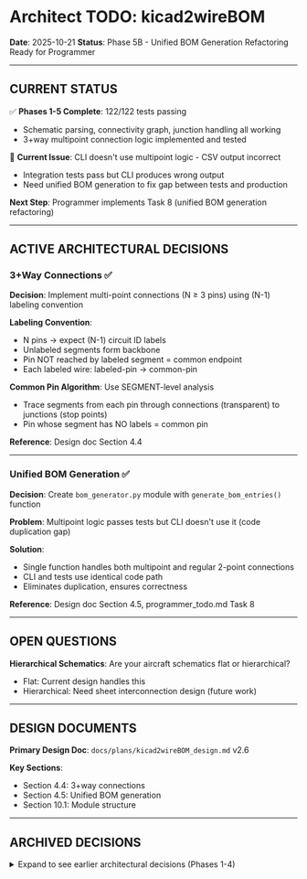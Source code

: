 # Architect TODO: kicad2wireBOM

**Date**: 2025-10-21
**Status**: Phase 5B - Unified BOM Generation Refactoring Ready for Programmer

---

## CURRENT STATUS

✅ **Phases 1-5 Complete**: 122/122 tests passing
- Schematic parsing, connectivity graph, junction handling all working
- 3+way multipoint connection logic implemented and tested

🔧 **Current Issue**: CLI doesn't use multipoint logic - CSV output incorrect
- Integration tests pass but CLI produces wrong output
- Need unified BOM generation to fix gap between tests and production

**Next Step**: Programmer implements Task 8 (unified BOM generation refactoring)

---

## ACTIVE ARCHITECTURAL DECISIONS

### 3+Way Connections ✅

**Decision**: Implement multi-point connections (N ≥ 3 pins) using (N-1) labeling convention

**Labeling Convention**:
- N pins → expect (N-1) circuit ID labels
- Unlabeled segments form backbone
- Pin NOT reached by labeled segment = common endpoint
- Each labeled wire: labeled-pin → common-pin

**Common Pin Algorithm**: Use SEGMENT-level analysis
- Trace segments from each pin through connections (transparent) to junctions (stop points)
- Pin whose segment has NO labels = common pin

**Reference**: Design doc Section 4.4

---

### Unified BOM Generation ✅

**Decision**: Create `bom_generator.py` module with `generate_bom_entries()` function

**Problem**: Multipoint logic passes tests but CLI doesn't use it (code duplication gap)

**Solution**:
- Single function handles both multipoint and regular 2-point connections
- CLI and tests use identical code path
- Eliminates duplication, ensures correctness

**Reference**: Design doc Section 4.5, programmer_todo.md Task 8

---

## OPEN QUESTIONS

**Hierarchical Schematics**: Are your aircraft schematics flat or hierarchical?
- Flat: Current design handles this
- Hierarchical: Need sheet interconnection design (future work)

---

## DESIGN DOCUMENTS

**Primary Design Doc**: `docs/plans/kicad2wireBOM_design.md` v2.6

**Key Sections**:
- Section 4.4: 3+way connections
- Section 4.5: Unified BOM generation
- Section 10.1: Module structure

---

## ARCHIVED DECISIONS

<details>
<summary>Expand to see earlier architectural decisions (Phases 1-4)</summary>

### 1. Pin Position Calculation Strategy ✅
**Decision**: Precise calculation with rotation matrices and mirroring
**Reference**: Design doc Section 4.1

### 2. Junction Handling Algorithm ✅
**Decision**: Graph-based approach with explicit junction elements only
**Reference**: Design doc Sections 3.5, 4.2, 4.3

### 3. BOM Output Format ✅
**Decision**: Junctions are transparent in BOM output
**Reference**: Design doc Sections 4.3, 7.3

### 4. Wire Endpoint Tracing ✅
**Decision**: Extend trace_to_component() to handle wire_endpoint nodes
**Reference**: Design doc Section 4.3

</details>
